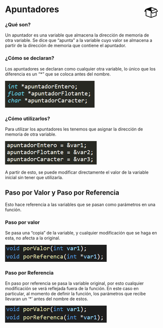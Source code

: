 # Apuntadores <img src="img/box.png" align = "right"  width="45" height="45"/>

### ¿Qué son?

Un apuntador es una variable que almacena la dirección de memoria de otra variable. Se dice que “apunta” a la variable cuyo valor se almacena a partir de la dirección de memoria que contiene el apuntador.<br>

### ¿Cómo se declaran?

Los apuntadores se declaran como cualquier otra variable, lo único que los diferencia es un “\*” que se coloca antes del nombre.<br>

<img src="img/pointer.png"/>

### ¿Cómo utilizarlos?

Para utilizar los apuntadores les tenemos que asignar la dirección de memoria de otra variable.<br>

<img src="img/pointer-utility.png"/>

A partir de esto, se puede modificar directamente el valor de la variable inicial sin tener que utilizarla.<br>

## Paso por Valor y Paso por Referencia

Esto hace referencia a las variables que se pasan como parámetros en una función.

### Paso por valor

Se pasa una “copia” de la variable, y cualquier modificación que se haga en esta, no afecta a la original.

<img src="img/pass-by-value.png"/>

### Paso por Referencia

En paso por referencia se pasa la variable original, por esto cualquier modificación se verá reflejada fuera de la función.
En este caso en particular, al momento de definir la función, los parámetros que recibe llevaran un ‘\*’ antes del nombre de estos.

<img src="img/pass-by-reference.png"/>
